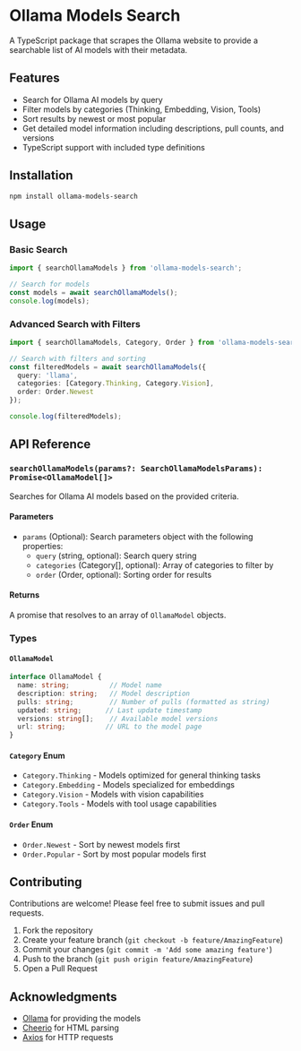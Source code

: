 # Ollama Models Search

A TypeScript package that scrapes the Ollama website to provide a searchable list of AI models with their metadata.

## Features

- Search for Ollama AI models by query
- Filter models by categories (Thinking, Embedding, Vision, Tools)
- Sort results by newest or most popular
- Get detailed model information including descriptions, pull counts, and versions
- TypeScript support with included type definitions

## Installation

```bash
npm install ollama-models-search
```

## Usage

### Basic Search

```typescript
import { searchOllamaModels } from 'ollama-models-search';

// Search for models
const models = await searchOllamaModels();
console.log(models);
```

### Advanced Search with Filters

```typescript
import { searchOllamaModels, Category, Order } from 'ollama-models-search';

// Search with filters and sorting
const filteredModels = await searchOllamaModels({
  query: 'llama',
  categories: [Category.Thinking, Category.Vision],
  order: Order.Newest
});

console.log(filteredModels);
```

## API Reference

### `searchOllamaModels(params?: SearchOllamaModelsParams): Promise<OllamaModel[]>`

Searches for Ollama AI models based on the provided criteria.

#### Parameters

- `params` (Optional): Search parameters object with the following properties:
  - `query` (string, optional): Search query string
  - `categories` (Category[], optional): Array of categories to filter by
  - `order` (Order, optional): Sorting order for results

#### Returns

A promise that resolves to an array of `OllamaModel` objects.

### Types

#### `OllamaModel`

```typescript
interface OllamaModel {
  name: string;          // Model name
  description: string;   // Model description
  pulls: string;         // Number of pulls (formatted as string)
  updated: string;      // Last update timestamp
  versions: string[];    // Available model versions
  url: string;          // URL to the model page
}
```

#### `Category` Enum

- `Category.Thinking` - Models optimized for general thinking tasks
- `Category.Embedding` - Models specialized for embeddings
- `Category.Vision` - Models with vision capabilities
- `Category.Tools` - Models with tool usage capabilities

#### `Order` Enum

- `Order.Newest` - Sort by newest models first
- `Order.Popular` - Sort by most popular models first

## Contributing

Contributions are welcome! Please feel free to submit issues and pull requests.

1. Fork the repository
2. Create your feature branch (`git checkout -b feature/AmazingFeature`)
3. Commit your changes (`git commit -m 'Add some amazing feature'`)
4. Push to the branch (`git push origin feature/AmazingFeature`)
5. Open a Pull Request

## Acknowledgments

- [Ollama](https://ollama.com/) for providing the models
- [Cheerio](https://cheerio.js.org/) for HTML parsing
- [Axios](https://axios-http.com/) for HTTP requests
